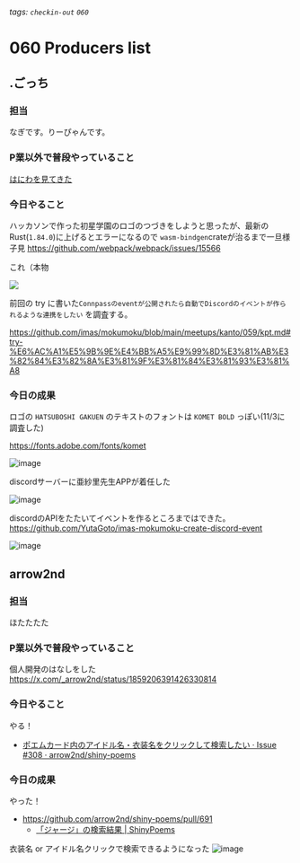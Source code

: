###### tags: `checkin-out` `060`

# 060 Producers list

## .ごっち

### 担当

なぎです。りーぴゃんです。

### P業以外で普段やっていること

[はにわを見てきた](https://x.com/gggooottto/status/1857258587908915219)

### 今日やること

ハッカソンで作った初星学園のロゴのつづきをしようと思ったが、最新のRust(`1.84.0`)に上げるとエラーになるので `wasm-bindgen`crateが治るまで一旦様子見 https://github.com/webpack/webpack/issues/15566

これ（本物

<img src="https://gakuen.idolmaster-official.jp/assets/img/common/logo_text.svg" />

前回の try に書いた`Connpassのeventが公開されたら自動でDiscordのイベントが作られるような連携をしたい` を調査する。

https://github.com/imas/mokumoku/blob/main/meetups/kanto/059/kpt.md#try-%E6%AC%A1%E5%9B%9E%E4%BB%A5%E9%99%8D%E3%81%AB%E3%82%84%E3%82%8A%E3%81%9F%E3%81%84%E3%81%93%E3%81%A8

### 今日の成果

ロゴの `HATSUBOSHI GAKUEN` のテキストのフォントは `KOMET BOLD` っぽい(11/3に調査した)

https://fonts.adobe.com/fonts/komet

![image](https://hackmd.io/_uploads/SJt5hsnz1x.png)

discordサーバーに亜紗里先生APPが着任した

![image](https://hackmd.io/_uploads/ByrwqjnMJg.png)

discordのAPIをたたいてイベントを作るところまではできた。
https://github.com/YutaGoto/imas-mokumoku-create-discord-event

![image](https://hackmd.io/_uploads/rJzUDjhGJx.png)

## arrow2nd

### 担当

ほたたたた

### P業以外で普段やっていること

個人開発のはなしをした
https://x.com/_arrow2nd/status/1859206391426330814

### 今日やること

やる！
- [ポエムカード内のアイドル名・衣装名をクリックして検索したい · Issue #308 · arrow2nd/shiny-poems](https://github.com/arrow2nd/shiny-poems/issues/308)

### 今日の成果

やった！
- https://github.com/arrow2nd/shiny-poems/pull/691
    - [「ジャージ」の検索結果 | ShinyPoems](https://shiny-poems.vercel.app/?type=clothe&q=%E3%82%B8%E3%83%A3%E3%83%BC%E3%82%B8)

衣装名 or アイドル名クリックで検索できるようになった
![image](https://hackmd.io/_uploads/S1a-ij2Mkx.png)
